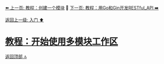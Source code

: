 [⬅️ 上一页: 教程：创建一个模块](教程：创建一个模块.md) 🚦 [下一页: 教程：用Go和Gin开发RESTful_API ➡️](教程：用Go和Gin开发RESTful_API.md)

[返回上一级: 入门 ⬆️](../入门.md)

# [教程：开始使用多模块工作区](教程：开始使用多模块工作区.md)

[返回顶部 🔝](#教程：开始使用多模块工作区)